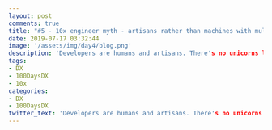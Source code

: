 ```yaml
---
layout: post
comments: true
title: "#5 - 10x engineer myth - artisans rather than machines with multipliers."
date: 2019-07-17 03:32:44
image: '/assets/img/day4/blog.png'
description: 'Developers are humans and artisans. There's no unicorns like 10x developers'
tags:
- DX 
- 100DaysDX
- 10x 
categories:
- DX
- 100DaysDX
twitter_text: 'Developers are humans and artisans. There's no unicorns like 10x developers'
---
```



